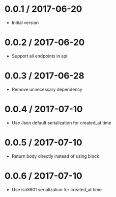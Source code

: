 
0.0.1 / 2017-06-20
==================

  * Initial version

0.0.2 / 2017-06-20
==================

  * Support all endpoints in api

0.0.3 / 2017-06-28
==================

  * Remove unnecessary dependency

0.0.4 / 2017-07-10
==================

  * Use Json default serialization for created_at time

0.0.5 / 2017-07-10
==================

  * Return body directly instead of using block

0.0.6 / 2017-07-10
==================

  * Use iso8601 serialization for created_at time

